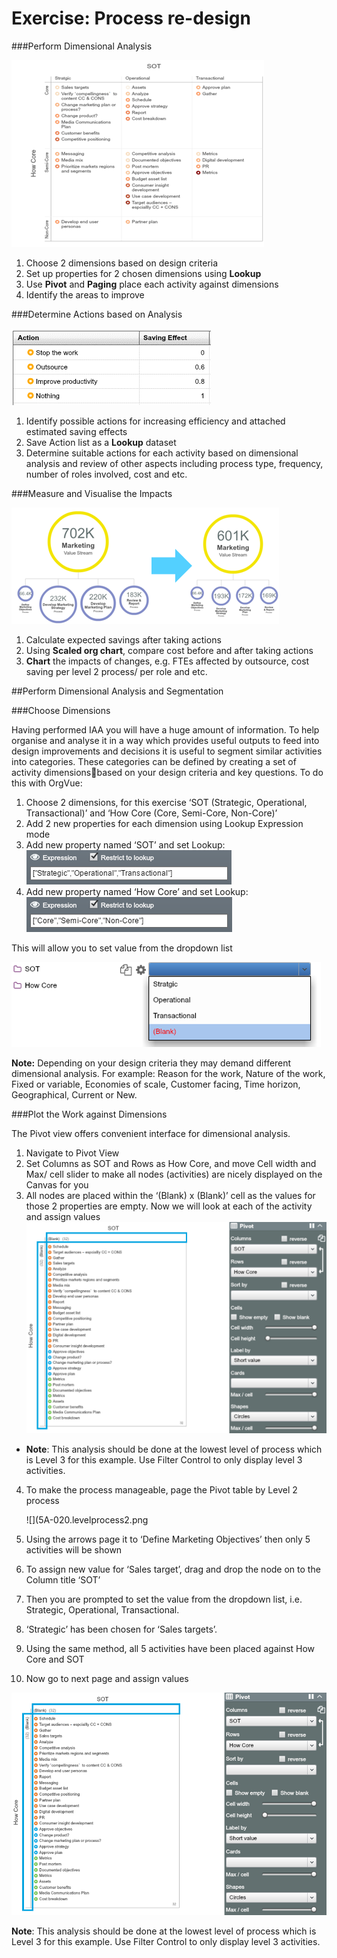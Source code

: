# Exercise: Process re-design
###Perform Dimensional Analysis

![](5A-013.dimensionalanalysis.png)

1. Choose 2 dimensions based on design criteria
2. Set up properties for 2 chosen dimensions using **Lookup**
3. Use **Pivot** and **Paging** place each activity against dimensions
4. Identify the areas to improve

###Determine Actions based on Analysis

![](5A-014.determineaction.png)

1. Identify possible actions for increasing efficiency and attached estimated saving effects
2. Save Action list as a **Lookup** dataset
3. Determine suitable actions for each activity based on dimensional analysis and review of other aspects including process type, frequency, number of roles involved, cost and etc.

###Measure and Visualise the Impacts

![](5A-015.measureimpacts.png)

1. Calculate expected savings after taking actions
2. Using **Scaled org chart**, compare cost before and after taking actions
3. **Chart** the impacts of changes, e.g. FTEs affected by outsource, cost saving per level 2 process/ per role and etc.

##Perform Dimensional Analysis and Segmentation 

###Choose Dimensions

Having performed IAA you will have a huge amount of information. To help organise and analyse it in a way which provides useful outputs to feed into design improvements and decisions it is useful to segment similar activities into categories. These categories can be defined by creating a set of activity dimensionsbased on your design criteria and key questions. To do this with OrgVue:

1. Choose 2 dimensions, for this exercise ‘SOT (Strategic, Operational, Transactional)’ and ‘How Core (Core, Semi-Core, Non-Core)’
2. Add 2 new properties for each dimension using Lookup Expression mode
  3. Add new property named ‘SOT’ and set Lookup:
  ![](5A-016.sot.png)
  4. Add new property named ‘How Core’ and set Lookup:
  ![](5A-017.howcore.png)


This will allow you to set value from the dropdown list

![](5A-018.dropdown.png)

**Note:** Depending on your design criteria they may demand different dimensional analysis. For example: Reason for the work, Nature of the work, Fixed or variable, Economies of scale, Customer facing, Time horizon, Geographical, Current or New.

###Plot the Work against Dimensions

The Pivot view offers convenient interface for dimensional analysis. 

1. Navigate to Pivot View
2. Set Columns as SOT and Rows as How Core, and move Cell width and Max/ cell slider to make all nodes (activities) are nicely displayed on the Canvas for you
3. All nodes are placed within the ‘(Blank) x (Blank)’ cell as the values for those 2 properties are empty. Now we will look at each of the activity and assign values ![](5A-019.workvsdimensions.png)
  * **Note**: This analysis should be done at the lowest level of process which is Level 3 for this example. Use Filter Control to only display level 3 activities. 

4. To make the process manageable, page the Pivot table by Level 2 process
  
    ![](5A-020.levelprocess2.png
5. Using the arrows page it to ‘Define Marketing Objectives’ then only 5 activities will be shown 

6. To assign new value for ‘Sales target’, drag and drop the node on to the Column title ‘SOT’

7. Then you are prompted to set the value from the dropdown list, i.e. Strategic, Operational, Transactional. 

8. ‘Strategic’ has been chosen for ‘Sales targets’. 

9. Using the same method, all 5 activities have been placed against How Core and SOT

10. Now go to next page and assign values




![](5A-019.workvsdimensions.png)

**Note**: This analysis should be done at the lowest level of process which is Level 3 for this example. Use Filter Control to only display level 3 activities. 




  







